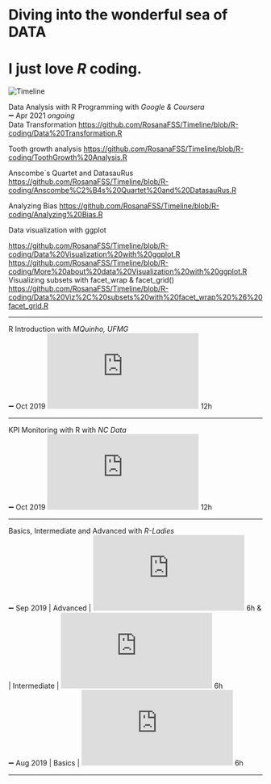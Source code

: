 # Diving into the wonderful sea of DATA
# I just love *_R_* coding.
![Timeline](https://github.com/RosanaFSS/Timeline/blob/R-coding/giphy.gif)

Data Analysis with R Programming with _Google & Coursera_\
:heavy_minus_sign: Apr 2021 _ongoing_\
Data Transformation  https://github.com/RosanaFSS/Timeline/blob/R-coding/Data%20Transformation.R

Tooth growth analysis  https://github.com/RosanaFSS/Timeline/blob/R-coding/ToothGrowth%20Analysis.R

Anscombe´s Quartet and DatasauRus  https://github.com/RosanaFSS/Timeline/blob/R-coding/Anscombe%C2%B4s%20Quartet%20and%20DatasauRus.R

Analyzing Bias https://github.com/RosanaFSS/Timeline/blob/R-coding/Analyzing%20Bias.R

Data visualization with ggplot

https://github.com/RosanaFSS/Timeline/blob/R-coding/Data%20Visualization%20with%20ggplot.R
https://github.com/RosanaFSS/Timeline/blob/R-coding/More%20about%20data%20Visualization%20with%20ggplot.R
Visualizing subsets with facet_wrap & facet_grid() https://github.com/RosanaFSS/Timeline/blob/R-coding/Data%20Viz%2C%20subsets%20with%20facet_wrap%20%26%20facet_grid.R


__________________________________________



R Introduction with _MQuinho, UFMG_\
:heavy_minus_sign: Oct 2019 ![certificate](https://github.com/RosanaFSS/Timeline/blob/R-coding/04%20%20MQuinho%2C%20Introdu%C3%A7%C3%A3o%20R%2C%20out%202019.pdf) 12h

__________________________________________
KPI Monitoring with R with _NC Data_\
:heavy_minus_sign: Oct 2019 ![certificate](https://github.com/RosanaFSS/Timeline/blob/R-coding/05%20%20NC%20Data%2C%20Monitoramento%20de%20Indicadores%20com%20R%2C%20out%202019.pdf) 12h

__________________________________________
Basics, Intermediate and Advanced with _R-Ladies_\
:heavy_minus_sign: Sep 2019   | Advanced | ![certificate]( https://github.com/RosanaFSS/Timeline/blob/R-coding/03%20%20R%20Avan%C3%A7ado%2C%20set%202019.pdf) 6h  & 
| Intermediate | ![certificate]( https://github.com/RosanaFSS/Timeline/blob/R-coding/02%20%20R%20Intermedi%C3%A1rio%2C%20set%202019.pdf) 6h\
:heavy_minus_sign: Aug 2019  | Basics | ![certificate]( https://github.com/RosanaFSS/Timeline/blob/R-coding/01%20%20R%20B%C3%A1sico.%20ago%202019.pdf) 6h

__________________________________________
